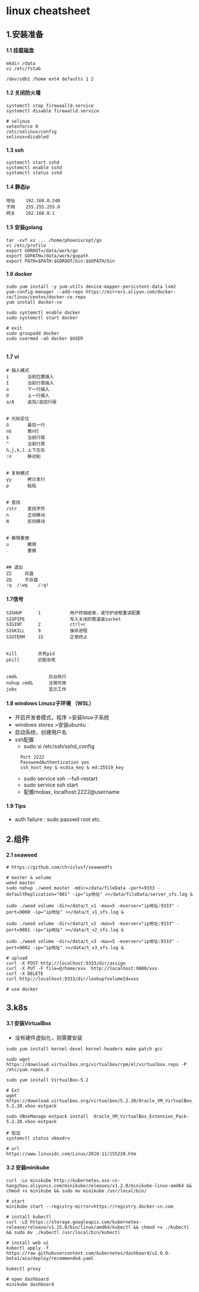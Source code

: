 # linux cheatsheet

## 1.安装准备

#### 1.1 挂载磁盘

```
mkdir /data 
vi /etc/fstab

/dev/sdb1 /home ext4 defaults 1 2
```

#### 1.2 关闭防火墙

```
systemctl stop firewaalld.service
systemctl disable firewalld.service

# selinux 
setenforce 0
/etc/selinux/config
selinux=disabled

```

#### 1.3 ssh

```
systemctl start sshd
systemctl enable sshd
systemctl status sshd

```

#### 1.4 静态ip

```
地址    192.168.0.240
子网    255.255.255.0
网关    192.168.0.1
```

#### 1.5 安装golang

```
tar -xvf xx ... /home/phoenix/opt/go
vi /etc/profile
export GOROOT=/data/work/go
export GOPATH=/data/work/gopath
export PATH=$PATH:$GOROOT/bin:$GOPATH/bin

```

#### 1.6 docker

```
sudo yum install -y yum-utils device-mapper-persistent-data lvm2 
yum-config-manager --add-repo https://mirrors.aliyun.com/docker-ce/linux/centos/docker-ce.repo 
yum install docker-ce

sudo systemctl enable docker
sudo systemctl start docker

# exit
sudo groupadd docker
sudo usermod -aG docker $USER


```

#### 1.7 vi 

```
# 插入模式
i       当前位置插入
I       当前行首插入
o       下一行插入
O       上一行插入
a/A     追加/追加行尾


# 光标定位
G       最后一行
nG      第n行
$       当前行尾
^       当前行首
h,j,k,l 上下左右
:n      移动到


# 复制模式
yy      拷贝本行
p       粘贴


# 查找
/str    查找字符
n       正向移动
N       反向移动


# 撤销重做
u       撤销
.       重做


## 退出
ZZ     存盘
ZQ     不存盘
:q  /:wq    /:q!

```

#### 1.7信号

```
SIGHUP      1           用户终端结束，或守护进程重读配置
SIGPIPE                 写入关闭的管道或socket
SIGINT      2           ctrl+c
SIGKILL     9           强杀进程
SIGTERM     15          正常终止


kill        杀死pid
pkill       匹配杀死


cmd&            后台执行
nohup cmd&      注销可用
jobs            显示工作
```

#### 1.8 windows Linuxz子环境 （WSL）
- 开启开发者模式，程序 >安装linux子系统
- windows stores >安装ubuntu
- 启动系统，创建用户名
- ssh配置
  - sudo vi /etc/ssh/sshd_config
  ```
    Port 2222
    PasswoedAuthentication yes
    ssh_host_key & ecdsa_key & ed:25519_key
  ```
  - sudo service ssh --full-restart
  - sudo service ssh start
  - 配置mobax, localhost:2222@username
 
#### 1.9 Tips
 - auth failure : sudo passwd root etc.

## 2.组件

#### 2.1 seaweed

```
# https://github.com/chrislusf/seaweedfs

# master & volume
weed master
sudo nohup ./weed master -mdir=/data/fileData -port=9333 -defaultReplication="001" -ip="ip地址" >>/data/fileData/server_sfs.log &

sudo ./weed volume -dir=/data/t_v1 -max=5 -mserver="ip地址:9333" -port=9080 -ip="ip地址" >>/data/t_v1_sfs.log &

sudo ./weed volume -dir=/data/t_v2 -max=5 -mserver="ip地址:9333" -port=9081 -ip="ip地址" >>/data/t_v2_sfs.log &

sudo ./weed volume -dir=/data/t_v3 -max=5 -mserver="ip地址:9333" -port=9082 -ip="ip地址" >>/data/t_v3_sfs.log &

# upload 
curl -X POST http://localhost:9333/dir/assign
curl -X PUT -F file=@/home/xxx  http://localhost:9080/xxx
curl -X DELETE
curl http://localhost:9333/dir/lookup?volumeId=xxx

# use docker 
```

## 3.k8s

#### 3.1 安装VirtualBox

- 没有硬件虚拟化，则需要安装
```
sudo yum install kernel-devel kernel-headers make patch gcc

sudo wget https://download.virtualbox.org/virtualbox/rpm/el/virtualbox.repo -P /etc/yum.repos.d

sudo yum install VirtualBox-5.2

# Ext
wget https://download.virtualbox.org/virtualbox/5.2.20/Oracle_VM_VirtualBox_Extension_Pack-5.2.20.vbox-extpack

sudo VBoxManage extpack install  Oracle_VM_VirtualBox_Extension_Pack-5.2.20.vbox-extpack

# 验证
systemctl status vboxdrv

# url
https://www.linuxidc.com/Linux/2018-11/155220.htm
```



#### 3.2 安装minikube 


```
curl -Lo minikube http://kubernetes.oss-cn-hangzhou.aliyuncs.com/minikube/releases/v1.2.0/minikube-linux-amd64 && chmod +x minikube && sudo mv minikube /usr/local/bin/

# start
minikube start --registry-mirror=https://registry.docker-cn.com 

# install kubectl 
curl -LO https://storage.googleapis.com/kubernetes-release/release/v1.15.0/bin/linux/amd64/kubectl && chmod +x ./kubectl && sudo mv ./kubectl /usr/local/bin/kubectl

# install web ui
kubectl apply -f https://raw.githubusercontent.com/kubernetes/dashboard/v2.0.0-beta1/aio/deploy/recommended.yaml

kubectl proxy

# open dashboard
minikube dashboard

```

